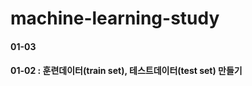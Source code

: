  machine-learning-study
=============
#### 01-03    
#### 01-02 : 훈련데이터(train set), 테스트데이터(test set) 만들기
